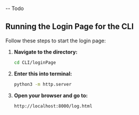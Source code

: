--
Todo

## Running the Login Page for the CLI

Follow these steps to start the login page:

1. **Navigate to the directory:**
   ```bash
   cd CLI/loginPage

2. **Enter this into terminal:**
   ```bash
   python3 -m http.server

3. **Open your browser and go to:**
   ```bash
   http://localhost:8000/log.html
   
